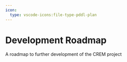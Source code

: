 ```yaml
---
icon:
  type: vscode-icons:file-type-pddl-plan
---
```

# Development Roadmap

A roadmap to further development of the CREM project